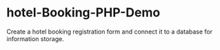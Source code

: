 # hotel-Booking-PHP-Demo
Create a hotel booking registration form and connect it to a database for information storage. 
